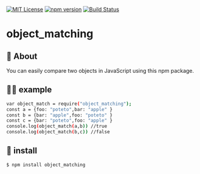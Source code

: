 [![MIT License](http://img.shields.io/badge/license-MIT-blue.svg?style=flat)](LICENSE)
[![npm version](https://badge.fury.io/js/object_matching.svg)](https://badge.fury.io/js/object_matching)
[![Build Status](https://travis-ci.org/katsuomi/object_matching.svg?branch=master)](https://travis-ci.org/katsuomi/object_matching)

# object_matching

## 💬 About

You can easily compare two objects in JavaScript using this npm package.

## 💁‍♂️ example

```bash
var object_match = require("object_matching");
const a = {foo: "poteto",bar: "apple" }
const b = {bar: "apple",foo: "poteto" }
const c = {bar: "poteto",foo: "apple" }
console.log(object_match(a,b)) //true
console.log(object_match(b,c)) //false
```

## 🔰 install
```bash
$ npm install object_matching
```
